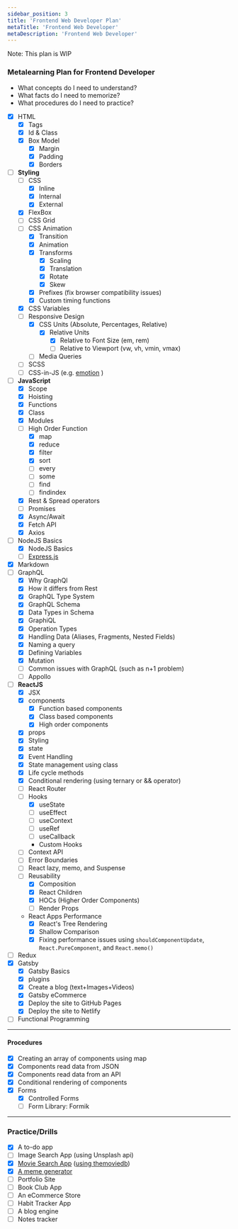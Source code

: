 ```yaml
---
sidebar_position: 3
title: 'Frontend Web Developer Plan'
metaTitle: 'Frontend Web Developer'
metaDescription: 'Frontend Web Developer'
---
```


Note: This plan is WIP

### Metalearning Plan for Frontend Developer

- What concepts do I need to understand?
- What facts do I need to memorize?
- What procedures do I need to practice?

* [x] HTML
  - [x] Tags
  - [x] Id & Class
  - [x] Box Model
    - [x] Margin
    - [x] Padding
    - [x] Borders
* [ ] **Styling**
  - [ ] CSS
    - [x] Inline
    - [x] Internal
    - [x] External
  - [x] FlexBox
  - [ ] CSS Grid
  - [ ] CSS Animation
    - [x] Transition
    - [x] Animation
    - [x] Transforms
      - [x] Scaling
      - [x] Translation
      - [x] Rotate
      - [x] Skew
    - [x] Prefixes (fix browser compatibility issues)
    - [x] Custom timing functions
  - [x] CSS Variables
  - [ ] Responsive Design
    - [x] CSS Units (Absolute, Percentages, Relative)
      - [x] Relative Units
        - [x] Relative to Font Size (em, rem)
        - [ ] Relative to Viewport (vw, vh, vmin, vmax)
    - [ ] Media Queries
  - [ ] SCSS
  - [ ] CSS-in-JS (e.g. [emotion](https://emotion.sh/docs/introduction) )
* [ ] **JavaScript**
  - [x] Scope
  - [x] Hoisting
  - [x] Functions
  - [x] Class
  - [x] Modules
  - [ ] High Order Function
    - [x] map
    - [x] reduce
    - [x] filter
    - [x] sort
    - [ ] every
    - [ ] some
    - [ ] find
    - [ ] findindex
  - [x] Rest & Spread operators
  - [ ] Promises
  - [x] Async/Await
  - [x] Fetch API
  - [x] Axios
* [ ] NodeJS Basics
  - [x] NodeJS Basics
  - [ ] [Express.js](https://expressjs.com/)
* [x] Markdown
* [ ] GraphQL
  - [x] Why GraphQl
  - [x] How it differs from Rest
  - [x] GraphQL Type System
  - [x] GraphQL Schema
  - [x] Data Types in Schema
  - [x] GraphiQL
  - [x] Operation Types
  - [x] Handling Data (Aliases, Fragments, Nested Fields)
  - [x] Naming a query
  - [x] Defining Variables
  - [x] Mutation
  - [ ] Common issues with GraphQL (such as n+1 problem)
  - [ ] Appollo
* [ ] **ReactJS**
  - [x] JSX
  - [x] components
    - [x] Function based components
    - [x] Class based components
    - [x] High order components
  - [x] props
  - [x] Styling
  - [x] state
  - [x] Event Handling
  - [x] State management using class
  - [x] Life cycle methods
  - [x] Conditional rendering (using ternary or && operator)
  * [ ] React Router
  - [ ] Hooks
    - [x] useState
    - [ ] useEffect
    - [ ] useContext
    - [ ] useRef
    - [ ] useCallback
    - Custom Hooks
  - [ ] Context API
  - [ ] Error Boundaries
  - [ ] React lazy, memo, and Suspense
  - [ ] Reusability
    - [x] Composition
    - [x] React Children
    - [x] HOCs (Higher Order Components)
    - [ ] Render Props
  - React Apps Performance
    - [x] React's Tree Rendering
    - [x] Shallow Comparison
    - [x] Fixing performance issues using `shouldComponentUpdate`, `React.PureComponent`, and `React.memo()`
* [ ] Redux
* [x] Gatsby
  - [x] Gatsby Basics
  - [x] plugins
  - [x] Create a blog (text+Images+Videos)
  - [x] Gatsby eCommerce
  - [x] Deploy the site to GitHub Pages
  - [x] Deploy the site to Netlify
* [ ] Functional Programming

---

#### Procedures

- [x] Creating an array of components using map
- [x] Components read data from JSON
- [x] Components read data from an API
- [x] Conditional rendering of components
- [x] Forms
  - [x] Controlled Forms
  - [ ] Form Library: Formik

---

### Practice/Drills

- [x] A to-do app
- [ ] Image Search App (using Unsplash api)
- [x] [Movie Search App](https://xtrememovies.netlify.app/) ([using themoviedb](https://www.themoviedb.org/))
- [x] [A meme generator](https://thetechjournal.github.io/meme-generator/)
- [ ] Portfolio Site
- [ ] Book Club App
- [ ] An eCommerce Store
- [ ] Habit Tracker App
- [ ] A blog engine
- [ ] Notes tracker
